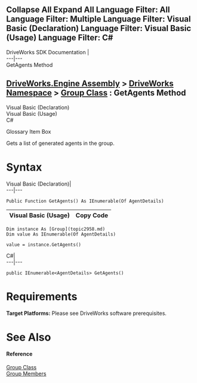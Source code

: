 Collapse All Expand All Language Filter: All  Language Filter: Multiple  Language Filter: Visual Basic (Declaration) Language Filter: Visual Basic (Usage) Language Filter: C#  
---  
DriveWorks SDK Documentation  |   
---|---  
GetAgents Method   
  
[DriveWorks.Engine Assembly](topic2156.md) > [DriveWorks Namespace](topic2159.md) > [Group Class](topic2958.md) : GetAgents Method  
---  
  
Visual Basic (Declaration)    
Visual Basic (Usage)    
C# 

Glossary Item Box

Gets a list of generated agents in the group. 

# Syntax

Visual Basic (Declaration)|   
---|---  
      
    
    Public Function GetAgents() As IEnumerable(Of AgentDetails)  
  
Visual Basic (Usage)| Copy Code  
---|---  
      
    
    Dim instance As [Group](topic2958.md)
    Dim value As IEnumerable(Of AgentDetails)
     
    value = instance.GetAgents()  
  
C#|   
---|---  
      
    
    public IEnumerable<AgentDetails> GetAgents()  
  
# Requirements

**Target Platforms:** Please see DriveWorks software prerequisites.

# See Also

#### Reference

[Group Class](topic2958.md)   
[Group Members](topic2959.md)


